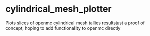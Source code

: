 # cylindrical_mesh_plotter
Plots slices of openmc cylindrical mesh tallies resultsjust a proof of concept, hoping to add functionality to openmc directly
